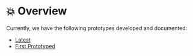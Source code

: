 # :boom: Overview

Currently, we have the following prototypes developed and documented:

* [Latest](./latest.md)
* [First Prototyped](./prototype1st.md)